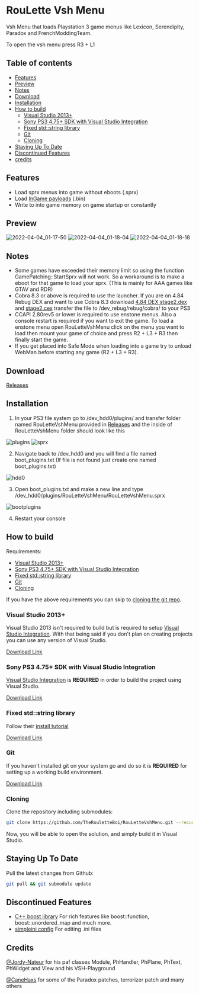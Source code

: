# RouLette Vsh Menu
Vsh Menu that loads Playstation 3 game menus like Lexicon, Serendipity, Paradox and FrenchModdingTeam. 

To open the vsh menu press R3 + L1

## Table of contents

 * [Features](#features)
 * [Preview](#preview)
 * [Notes](#notes)
 * [Download](#download)
 * [Installation](#installation)
 * [How to build](#how-to-build)
    * [Visual Studio 2013+](#visual-studio-2013)
    * [Sony PS3 4.75+ SDK with Visual Studio Integration](#sony-ps3-475-sdk-with-visual-studio-integration)
    * [Fixed std::string library](#fixed-stdstring-library)
    * [Git](#git)
    * [Cloning](#cloning)
 * [Staying Up To Date](#staying-up-to-date)
 * [Discontinued Features](#discontinued-features)
 * [credits](#credits)

## Features
- Load sprx menus into game without eboots (.sprx)
- Load [InGame payloads](https://github.com/TheRouletteBoi/ingame_payloads) (.bin)
- Write to into game memory on game startup or constantly


## Preview
![2022-04-04_01-17-50](https://user-images.githubusercontent.com/9206290/161502591-f2ec4acb-6646-4d5d-a181-6ab92cc5844f.png)
![2022-04-04_01-18-04](https://user-images.githubusercontent.com/9206290/161502608-371a0f22-82f3-41d2-9795-b21c0fdfb14b.png)
![2022-04-04_01-18-18](https://user-images.githubusercontent.com/9206290/161502622-749c4b1a-bde3-4c83-b78a-62ed5bcc1643.png)


## Notes
- Some games have exceeded their memory limit so using the function GamePatching::StartSprx will not work. So a workaround is to make a eboot for that game to load your sprx. (This is mainly for AAA games like GTAV and RDR)
- Cobra 8.3 or above is required to use the launcher. If you are on 4.84 Rebug DEX and want to use Cobra 8.3 download [4.84 DEX stage2.dex](https://github.com/Evilnat/Cobra-PS3/blob/master/8.3/4.84/REBUG/REX/BIN/stage2.dex "4.84 DEX stage2.dex") and [stage2.cex](https://github.com/Evilnat/Cobra-PS3/blob/master/8.3/4.84/REBUG/REX/BIN/stage2.cex "stage2.cex") transfer the file to /dev_rebug/rebug/cobra/ to your PS3
- CCAPI 2.80rev5 or lower is required to use enstone menus. Also a console restart is required if you want to exit the game. To load a enstone menu open RouLetteVshMenu click on the menu you want to load then mount your game of choice and press R2 + L3 + R3 then finally start the game.
- If you get placed into Safe Mode when loading into a game try to unload WebMan before starting any game (R2 + L3 + R3).

## Download 
[Releases](https://github.com/TheRouletteBoi/RouLetteVshMenu/releases)
 
 
## Installation
1. In your PS3 file system go to /dev_hdd0/plugins/ and transfer folder named RouLetteVshMenu provided in [Releases](https://github.com/TheRouletteBoi/RouLetteVshMenu/releases) and the inside of RouLetteVshMenu folder should look like this

![plugins](https://github.com/TheRouletteBoi/RouLetteVshMenu/blob/main/Resources/plugins.PNG)
![sprx](https://github.com/TheRouletteBoi/RouLetteVshMenu/blob/main/Resources/sprx.PNG)

2. Navigate back to /dev_hdd0 and you will find a file named boot_plugins.txt (If file is not found just create one named boot_plugins.txt)

![hdd0](https://github.com/TheRouletteBoi/RouLetteVshMenu/blob/main/Resources/hdd0.PNG)

3. Open boot_plugins.txt and make a new line and type /dev_hdd0/plugins/RouLetteVshMenu/RouLetteVshMenu.sprx

![bootplugins](https://github.com/TheRouletteBoi/RouLetteVshMenu/blob/main/Resources/bootplugins.PNG)

4. Restart your console


## How to build

Requirements:

 * [Visual Studio 2013+](#visual-studio-2013)
 * [Sony PS3 4.75+ SDK with Visual Studio Integration](#sony-ps3-475-sdk-with-visual-studio-integration)
 * [Fixed std::string library](#fixed-stdstring-library)
 * [Git](#git)
 * [Cloning](#cloning)
 
 If you have the above requirements you can skip to [cloning the git repo](#cloning-repository).
 
 
### Visual Studio 2013+
Visual Studio 2013 isn't required to build but is required to setup [Visual Studio Integration](#sony-ps3-475-sdk-with-visual-studio-integration). With that being said if you don't plan on creating projects you can use any version of Visual Studio.

[Download Link](https://archive.org/details/en_visual_studio_ultimate_2013_x86_dvd_3175319)

### Sony PS3 4.75+ SDK with Visual Studio Integration
[Visual Studio Integration](https://archive.org/details/pro-dgfor-play-station-3v-470.1.0-leaked-by-01cedric-and-sn-0w-fr-1tz) is **REQUIRED** in order to build the project using Visual Studio.

[Download Link](https://archive.org/details/ps3-4.75-sdk)

### Fixed std::string library
Follow their [install tutorial](https://github.com/skiff/libpsutil#installation)

[Download Link](https://github.com/skiff/libpsutil/releases)

### Git

If you haven't installed git on your system go and do so it is **REQUIRED** for setting up a working build environment.

[Download Link](https://git-scm.com/download/win)

### Cloning

Clone the repository including submodules:
```bash
git clone https://github.com/TheRouletteBoi/RouLetteVshMenu.git --recursive || echo "You don't have git installed, install it from https://git-scm.com/download/win"
```

Now, you will be able to open the solution, and simply build it in Visual Studio.

## Staying Up To Date

Pull the latest changes from Github:
```bash
git pull && git submodule update
```


## Discontinued Features
* [C++ boost library](https://github.com/TheRouletteBoi/RouLetteVshMenu/tree/4524ebb946bc536b7b1d84a07c4b5489cc2e1faa) For rich features like boost::function, boost::unordered_map and much more.
* [simpleini config](https://github.com/TheRouletteBoi/RouLetteVshMenu/tree/bd7f9dc7cd4b64833795e4f148eb294852db446a) For editing .ini files



## Credits
[@Jordy-Nateur](https://github.com/Jordy-Nateur) for his paf classes Module, PhHandler, PhPlane, PhText, PhWidget and View and his VSH-Playground

[@CaneHaxs](https://github.com/CaneHaxs) for some of the Paradox patches, terrorizer patch and many others

